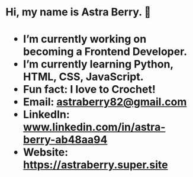 <h1 align-"center">Hi, my name is Astra Berry. 👋<h1>

- I’m currently working on becoming a Frontend Developer.
- I’m currently learning Python, HTML, CSS, JavaScript.
- Fun fact: I love to Crochet!
- Email: astraberry82@gmail.com
- LinkedIn: www.linkedin.com/in/astra-berry-ab48aa94
- Website: https://astraberry.super.site

